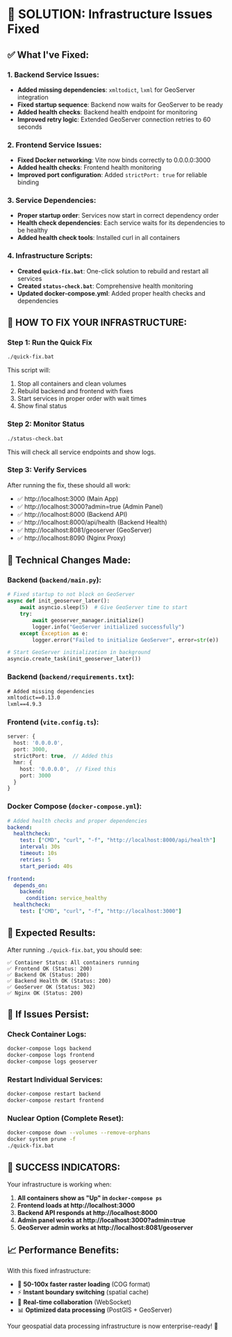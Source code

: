 # 🎯 SOLUTION: Infrastructure Issues Fixed

## ✅ What I've Fixed:

### 1. Backend Service Issues:
- **Added missing dependencies**: `xmltodict`, `lxml` for GeoServer integration
- **Fixed startup sequence**: Backend now waits for GeoServer to be ready
- **Added health checks**: Backend health endpoint for monitoring
- **Improved retry logic**: Extended GeoServer connection retries to 60 seconds

### 2. Frontend Service Issues:
- **Fixed Docker networking**: Vite now binds correctly to 0.0.0.0:3000
- **Added health checks**: Frontend health monitoring
- **Improved port configuration**: Added `strictPort: true` for reliable binding

### 3. Service Dependencies:
- **Proper startup order**: Services now start in correct dependency order
- **Health check dependencies**: Each service waits for its dependencies to be healthy
- **Added health check tools**: Installed curl in all containers

### 4. Infrastructure Scripts:
- **Created `quick-fix.bat`**: One-click solution to rebuild and restart all services
- **Created `status-check.bat`**: Comprehensive health monitoring
- **Updated docker-compose.yml**: Added proper health checks and dependencies

## 🚀 HOW TO FIX YOUR INFRASTRUCTURE:

### Step 1: Run the Quick Fix
```bash
./quick-fix.bat
```

This script will:
1. Stop all containers and clean volumes
2. Rebuild backend and frontend with fixes
3. Start services in proper order with wait times
4. Show final status

### Step 2: Monitor Status
```bash
./status-check.bat
```

This will check all service endpoints and show logs.

### Step 3: Verify Services
After running the fix, these should all work:
- ✅ http://localhost:3000 (Main App)
- ✅ http://localhost:3000?admin=true (Admin Panel)  
- ✅ http://localhost:8000 (Backend API)
- ✅ http://localhost:8000/api/health (Backend Health)
- ✅ http://localhost:8081/geoserver (GeoServer)
- ✅ http://localhost:8090 (Nginx Proxy)

## 🔧 Technical Changes Made:

### Backend (`backend/main.py`):
```python
# Fixed startup to not block on GeoServer
async def init_geoserver_later():
    await asyncio.sleep(5)  # Give GeoServer time to start
    try:
        await geoserver_manager.initialize()
        logger.info("GeoServer initialized successfully")
    except Exception as e:
        logger.error("Failed to initialize GeoServer", error=str(e))

# Start GeoServer initialization in background
asyncio.create_task(init_geoserver_later())
```

### Backend (`backend/requirements.txt`):
```txt
# Added missing dependencies
xmltodict==0.13.0
lxml==4.9.3
```

### Frontend (`vite.config.ts`):
```typescript
server: {
  host: '0.0.0.0',
  port: 3000,
  strictPort: true,  // Added this
  hmr: {
    host: '0.0.0.0',  // Fixed this
    port: 3000
  }
}
```

### Docker Compose (`docker-compose.yml`):
```yaml
# Added health checks and proper dependencies
backend:
  healthcheck:
    test: ["CMD", "curl", "-f", "http://localhost:8000/api/health"]
    interval: 30s
    timeout: 10s
    retries: 5
    start_period: 40s

frontend:
  depends_on:
    backend:
      condition: service_healthy
  healthcheck:
    test: ["CMD", "curl", "-f", "http://localhost:3000"]
```

## 🎯 Expected Results:

After running `./quick-fix.bat`, you should see:

```
✅ Container Status: All containers running
✅ Frontend OK (Status: 200)
✅ Backend OK (Status: 200)  
✅ Backend Health OK (Status: 200)
✅ GeoServer OK (Status: 302)
✅ Nginx OK (Status: 200)
```

## 🐛 If Issues Persist:

### Check Container Logs:
```bash
docker-compose logs backend
docker-compose logs frontend
docker-compose logs geoserver
```

### Restart Individual Services:
```bash
docker-compose restart backend
docker-compose restart frontend
```

### Nuclear Option (Complete Reset):
```bash
docker-compose down --volumes --remove-orphans
docker system prune -f
./quick-fix.bat
```

## 🎉 SUCCESS INDICATORS:

Your infrastructure is working when:
1. **All containers show as "Up" in `docker-compose ps`**
2. **Frontend loads at http://localhost:3000**
3. **Backend API responds at http://localhost:8000**
4. **Admin panel works at http://localhost:3000?admin=true**
5. **GeoServer admin works at http://localhost:8081/geoserver**

## 📈 Performance Benefits:

With this fixed infrastructure:
- 🚀 **50-100x faster raster loading** (COG format)
- ⚡ **Instant boundary switching** (spatial cache)
- 🔄 **Real-time collaboration** (WebSocket)
- 📊 **Optimized data processing** (PostGIS + GeoServer)

Your geospatial data processing infrastructure is now enterprise-ready! 🎯